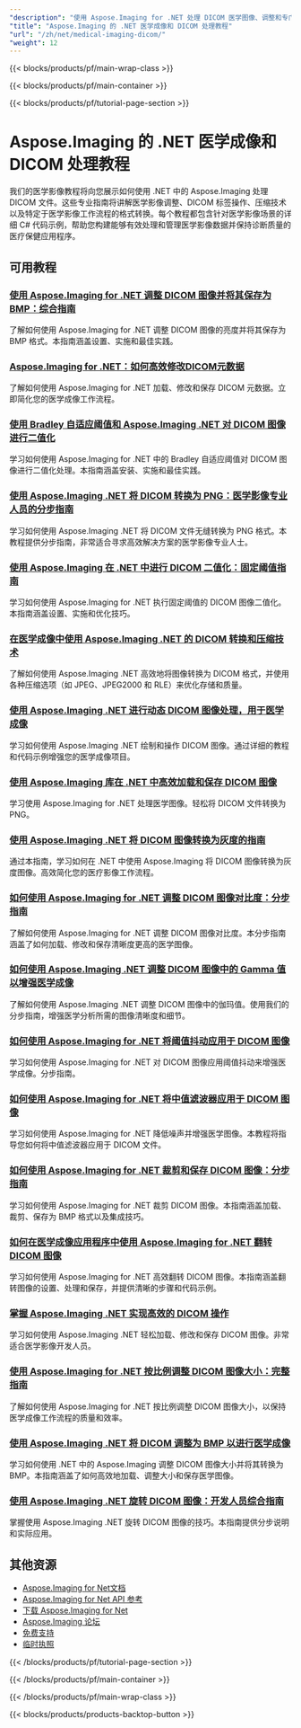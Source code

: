 ```yaml
---
"description": "使用 Aspose.Imaging for .NET 处理 DICOM 医学图像、调整和专门医学成像操作的完整教程。"
"title": "Aspose.Imaging 的 .NET 医学成像和 DICOM 处理教程"
"url": "/zh/net/medical-imaging-dicom/"
"weight": 12
---
```


{{< blocks/products/pf/main-wrap-class >}}

{{< blocks/products/pf/main-container >}}

{{< blocks/products/pf/tutorial-page-section >}}
# Aspose.Imaging 的 .NET 医学成像和 DICOM 处理教程

我们的医学影像教程将向您展示如何使用 .NET 中的 Aspose.Imaging 处理 DICOM 文件。这些专业指南将讲解医学影像调整、DICOM 标签操作、压缩技术以及特定于医学影像工作流程的格式转换。每个教程都包含针对医学影像场景的详细 C# 代码示例，帮助您构建能够有效处理和管理医学影像数据并保持诊断质量的医疗保健应用程序。

## 可用教程

### [使用 Aspose.Imaging for .NET 调整 DICOM 图像并将其保存为 BMP：综合指南](./adjust-dicom-brightness-save-as-bmp-aspose-imaging-net/)
了解如何使用 Aspose.Imaging for .NET 调整 DICOM 图像的亮度并将其保存为 BMP 格式。本指南涵盖设置、实施和最佳实践。

### [Aspose.Imaging for .NET：如何高效修改DICOM元数据](./aspose-imaging-dotnet-modify-dicom-metadata/)
了解如何使用 Aspose.Imaging for .NET 加载、修改和保存 DICOM 元数据。立即简化您的医学成像工作流程。

### [使用 Bradley 自适应阈值和 Aspose.Imaging .NET 对 DICOM 图像进行二值化](./dicom-binarization-bradleys-adaptive-threshold-aspose-imaging-net/)
学习如何使用 Aspose.Imaging for .NET 中的 Bradley 自适应阈值对 DICOM 图像进行二值化处理。本指南涵盖安装、实施和最佳实践。

### [使用 Aspose.Imaging .NET 将 DICOM 转换为 PNG：医学影像专业人员的分步指南](./convert-dicom-to-png-aspose-imaging-net-tutorial/)
学习如何使用 Aspose.Imaging .NET 将 DICOM 文件无缝转换为 PNG 格式。本教程提供分步指南，非常适合寻求高效解决方案的医学影像专业人士。

### [使用 Aspose.Imaging 在 .NET 中进行 DICOM 二值化：固定阈值指南](./dicom-binarization-fixed-threshold-aspose-imaging-dotnet/)
学习如何使用 Aspose.Imaging for .NET 执行固定阈值的 DICOM 图像二值化。本指南涵盖设置、实施和优化技巧。

### [在医学成像中使用 Aspose.Imaging .NET 的 DICOM 转换和压缩技术](./dicom-conversion-compression-aspose-imaging-dotnet/)
了解如何使用 Aspose.Imaging .NET 高效地将图像转换为 DICOM 格式，并使用各种压缩选项（如 JPEG、JPEG2000 和 RLE）来优化存储和质量。

### [使用 Aspose.Imaging .NET 进行动态 DICOM 图像处理，用于医学成像](./dynamic-dicom-image-manipulation-aspose-imaging-net/)
学习如何使用 Aspose.Imaging .NET 绘制和操作 DICOM 图像。通过详细的教程和代码示例增强您的医学成像项目。

### [使用 Aspose.Imaging 库在 .NET 中高效加载和保存 DICOM 图像](./load-save-dicom-images-aspose-imaging-net/)
学习使用 Aspose.Imaging for .NET 处理医学图像。轻松将 DICOM 文件转换为 PNG。

### [使用 Aspose.Imaging .NET 将 DICOM 图像转换为灰度的指南](./convert-dicom-images-to-grayscale-using-aspose-imaging-net/)
通过本指南，学习如何在 .NET 中使用 Aspose.Imaging 将 DICOM 图像转换为灰度图像。高效简化您的医疗影像工作流程。

### [如何使用 Aspose.Imaging for .NET 调整 DICOM 图像对比度：分步指南](./adjust-dicom-image-contrast-aspose-imaging-net/)
了解如何使用 Aspose.Imaging for .NET 调整 DICOM 图像对比度。本分步指南涵盖了如何加载、修改和保存清晰度更高的医学图像。

### [如何使用 Aspose.Imaging .NET 调整 DICOM 图像中的 Gamma 值以增强医学成像](./adjust-gamma-dicom-aspose-imaging-dotnet/)
了解如何使用 Aspose.Imaging .NET 调整 DICOM 图像中的伽玛值。使用我们的分步指南，增强医学分析所需的图像清晰度和细节。

### [如何使用 Aspose.Imaging for .NET 将阈值抖动应用于 DICOM 图像](./apply-threshold-dithering-dicom-images-aspose-imaging-net/)
学习如何使用 Aspose.Imaging for .NET 对 DICOM 图像应用阈值抖动来增强医学成像。分步指南。

### [如何使用 Aspose.Imaging for .NET 将中值滤波器应用于 DICOM 图像](./apply-median-filter-dicom-image-aspose-imaging-net/)
学习如何使用 Aspose.Imaging for .NET 降低噪声并增强医学图像。本教程将指导您如何将中值滤波器应用于 DICOM 文件。

### [如何使用 Aspose.Imaging for .NET 裁剪和保存 DICOM 图像：分步指南](./crop-save-dicom-images-aspose-imaging-net/)
学习如何使用 Aspose.Imaging for .NET 裁剪 DICOM 图像。本指南涵盖加载、裁剪、保存为 BMP 格式以及集成技巧。

### [如何在医学成像应用程序中使用 Aspose.Imaging for .NET 翻转 DICOM 图像](./flip-dicom-images-using-aspose-imaging-for-net/)
学习如何使用 Aspose.Imaging for .NET 高效翻转 DICOM 图像。本指南涵盖翻转图像的设置、处理和保存，并提供清晰的步骤和代码示例。

### [掌握 Aspose.Imaging .NET 实现高效的 DICOM 操作](./aspose-imaging-net-dicom-manipulation-guide/)
学习如何使用 Aspose.Imaging .NET 轻松加载、修改和保存 DICOM 图像。非常适合医学影像开发人员。

### [使用 Aspose.Imaging for .NET 按比例调整 DICOM 图像大小：完整指南](./resize-dicom-images-proportionally-aspose-imaging-net/)
了解如何使用 Aspose.Imaging for .NET 按比例调整 DICOM 图像大小，以保持医学成像工作流程的质量和效率。

### [使用 Aspose.Imaging .NET 将 DICOM 调整为 BMP 以进行医学成像](./resize-dicom-bmp-aspose-imaging-net/)
学习如何使用 .NET 中的 Aspose.Imaging 调整 DICOM 图像大小并将其转换为 BMP。本指南涵盖了如何高效地加载、调整大小和保存医学图像。

### [使用 Aspose.Imaging .NET 旋转 DICOM 图像：开发人员综合指南](./rotate-dicom-images-aspose-imaging-net/)
掌握使用 Aspose.Imaging .NET 旋转 DICOM 图像的技巧。本指南提供分步说明和实际应用。

## 其他资源

- [Aspose.Imaging for Net文档](https://docs.aspose.com/imaging/net/)
- [Aspose.Imaging for Net API 参考](https://reference.aspose.com/imaging/net/)
- [下载 Aspose.Imaging for Net](https://releases.aspose.com/imaging/net/)
- [Aspose.Imaging 论坛](https://forum.aspose.com/c/imaging)
- [免费支持](https://forum.aspose.com/)
- [临时执照](https://purchase.aspose.com/temporary-license/)

{{< /blocks/products/pf/tutorial-page-section >}}

{{< /blocks/products/pf/main-container >}}

{{< /blocks/products/pf/main-wrap-class >}}

{{< blocks/products/products-backtop-button >}}